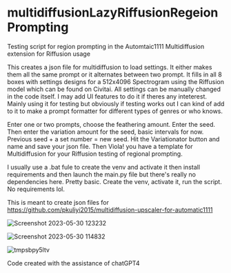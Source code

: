 # multidiffusionLazyRiffusionRegeionPrompting
Testing script for region prompting in the Automtaic1111 Multidiffusion extension for Riffusion usage

This creates a json file for multidiffusion to load settings. It either makes them all the same prompt or it alternates between two prompt. 
It fills in all 8 boxes with settings designs for a 512x4096 Spectrogram using the Riffusion model which can be found on Civitai. 
All settings can be manually changed in the code itself. I may add UI features to do it if theres any inteterest. 
Mainly using it for testing but obviously if testing works out I can kind of add to it to make a prompt formatter for different types of genres or who knows. 

Enter one or two prompts, choose the feathering amount. Enter the seed. Then enter the variation amount for the seed, basic intervals for now. Previous seed + a set number = new seed. Hit the Variationator button and name and save your json file. Then Viola! you have a template for Multidiffusion for your Riffusion testing of regional prompting. 

I usually use a .bat fule to create the venv and activate it then install requirements and then launch the main.py file but there's really no dependencies here. Pretty basic. Create the venv, activate it, run the script. No requirements lol. 

This is meant to create json files for https://github.com/pkuliyi2015/multidiffusion-upscaler-for-automatic1111

![Screenshot 2023-05-30 123232](https://github.com/GeekyGhost/multidiffusionLazyRiffusionRegeionPrompting/assets/111990299/b4417720-3b0b-4011-860d-67ff93eeab91)

![Screenshot 2023-05-30 114832](https://github.com/GeekyGhost/multidiffusionLazyRiffusionRegeionPrompting/assets/111990299/0691f71c-903f-40ff-9769-575f8ad814ee)

![tmpsbpy5ltv](https://github.com/GeekyGhost/multidiffusionLazyRiffusionRegeionPrompting/assets/111990299/d5137ecc-f778-4745-8dad-22c8292f722c)



Code created with the assistance of chatGPT4
